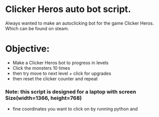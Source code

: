 # Clicker Heros auto bot script.
Always wanted to make an autoclicking bot for the game Clicker Heros. Which can be found on steam.

# Objective:
- Make a Clicker Heros bot to progress in levels
- Click the monsters 10 times 
- then try move to next level + click for upgrades
- then reset the clicker counter and repeat

### Note: this script is designed for a laptop with screen Size(width=1366, height=768)
- fine coordinates you want to click on by running python and 
```pyautogui.position()  # current mouse x and y

